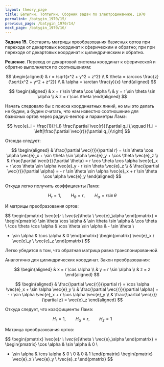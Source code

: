 ```yaml
---
layout: theory_page
title: Батыгин, Топтыгин, Сборник задач по электродинамике, 1970
permalink: /batygin_1970/15/
previous_page: /batygin_1970/14/
next_page: /batygin_1970/16/
---
```


**Задача 15**. Составить матрицы преобразования базисных ортов при переходе от декартовых координат к сферическим и обратно; при при переходе от декартовых координат к цилиндрическим и обратно.

**Решение**. Переход от декартовой системы координат к сферической и обратно выполняется по соотношениям:

$$
\begin{aligned}
& r = \sqrt{x^2 + y^2 + z^2} \\
& \theta = \arccos \frac{z}{\sqrt{x^2 + y^2 + z^2}} \\
& \alpha = \arctan \frac{y}{x}
\end{aligned}
$$

$$
\begin{aligned}
& x = r \sin \theta \cos \alpha \\
& y = r \sin \theta \sin \alpha \\
& z = r \cos \theta
\end{aligned}
$$

Начать следовало бы с поиска координатных линий, но мы это делать не будем, а будем считать, что нам известно соотношение для базисных ортов через радиус-вектор и параметры Ламэ:

$$
\vec{e}_i = \frac{1}{H_i} \frac{\partial \vec{r}}{\partial q_i},\qquad  H_i = \left|\frac{\partial \vec{r}}{\partial q_i}\right|
$$

Отсюда следует:

$$
\begin{aligned}
& \frac{\partial \vec{r}}{\partial r} = \sin \theta \cos \alpha \vec{e}_x + \sin \theta \sin \alpha \vec{e}_y + \cos \theta \vec{e}_z \\
& \frac{\partial \vec{r}}{\partial \theta} = r \cos \theta \cos \alpha \vec{e}_x + r \cos \theta \sin \alpha \vec{e}_y - r \sin \theta \vec{e}_z \\
& \frac{\partial \vec{r}}{\partial \alpha} = - r \sin \theta \sin \alpha \vec{e}_x + r \sin \theta \cos \alpha \vec{e}_y
\end{aligned}
$$

Откуда легко получить коэффициенты Ламэ:

$$
H_r = 1, \qquad H_\theta = r, \qquad H_\alpha = r \sin \theta
$$

И матрицы преобразования ортов:

$$
\begin{pmatrix}
\vec{e}_r \\
\vec{e}_\theta \\
\vec{e}_\alpha
\end{pmatrix} = 
\begin{pmatrix}
\sin \theta \cos \alpha & \sin \theta \sin \alpha & \cos \theta \\
\cos \theta \cos \alpha & \cos \theta \sin \alpha & - \sin \theta \\
- \sin \alpha & \cos \alpha & 0
\end{pmatrix}
\begin{pmatrix}
\vec{e}_x \\
\vec{e}_y \\
\vec{e}_z
\end{pmatrix}
$$

Легко убедится в том, что обратная матрица равна транспонированной.

Аналогично для цилиндрических координат. Закон преобразования:

$$
\begin{aligned}
& x = r \cos \alpha \\
& y = r \sin \alpha \\
& z = z
\end{aligned}
$$

$$
\begin{aligned}
& \frac{\partial \vec{r}}{\partial r} = \cos \alpha \vec{e}_x + \sin \alpha \vec{e}_y \\
& \frac{\partial \vec{r}}{\partial \alpha} = - r \sin \alpha \vec{e}_x + r \cos \alpha \vec{e}_y \\
& \frac{\partial \vec{r}}{\partial z} = \vec{e}_z
\end{aligned}
$$

Откуда следует, что коэффициенты Ламэ:

$$
H_r = 1, \qquad H_\alpha = r, \qquad H_z = 1
$$

Матрица преобразования ортов:

$$
\begin{pmatrix}
\vec{e}_r \\
\vec{e}_\theta \\
\vec{e}_\alpha
\end{pmatrix} = 
\begin{pmatrix}
\cos \alpha   & \sin \alpha & 0 \\
- \sin \alpha & \cos \alpha & 0 \\
0 & 0 & 1
\end{pmatrix}
\begin{pmatrix}
\vec{e}_x \\
\vec{e}_y \\
\vec{e}_z
\end{pmatrix}
$$